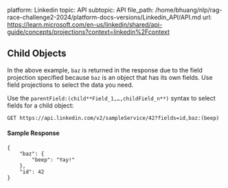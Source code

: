 platform: Linkedin
topic: API
subtopic: API
file_path: /home/bhuang/nlp/rag-race-challenge2-2024/platform-docs-versions/Linkedin_API/API.md
url: https://learn.microsoft.com/en-us/linkedin/shared/api-guide/concepts/projections?context=linkedin%2Fcontext

## Child Objects

In the above example, `baz` is returned in the response due to the field projection specified because `baz` is an object that has its own fields. Use field projections to select the data you need.

Use the `parentField:(child**Field_1,…,childField_n**)` syntax to select fields for a child object:

    GET https://api.linkedin.com/v2/sampleService/42?fields=id,baz:(beep)
    

#### Sample Response

    {
        "baz": {
            "beep": "Yay!"
        },
        "id": 42
    }